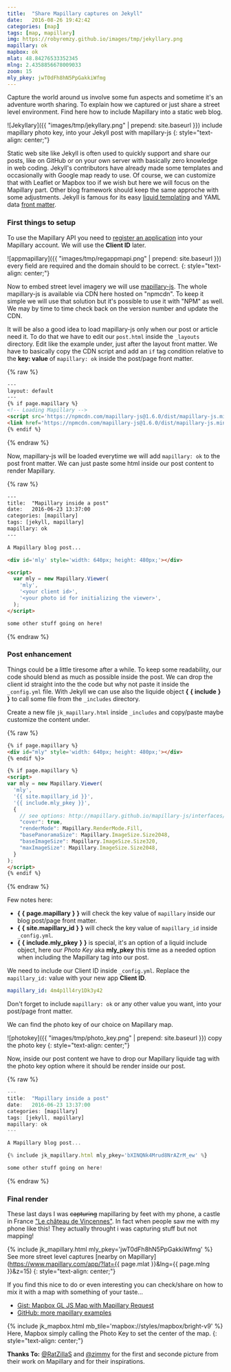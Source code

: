 ```yaml
---
title:  "Share Mapillary captures on Jekyll"
date:   2016-08-26 19:42:42
categories: [map]
tags: [map, mapillary]
img: https://robyremzy.github.io/images/tmp/jekyllary.png
mapillary: ok
mapbox: ok
mlat: 48.84276533352345
mlng: 2.4358856678009033
zoom: 15
mly_pkey: jwT0dFh8hN5PpGakkiWfmg
---
```


Capture the world around us involve some fun aspects and sometime it's an adventure worth sharing. To explain how we captured or just share a street level environment. Find here how to include Mapillary into a static web blog.

![Jekyllary]({{ "images/tmp/jekyllary.png" | prepend: site.baseurl }})
include mapillary photo key, into your Jekyll post with mapillary-js
{: style="text-align: center;"}

Static web site like Jekyll is often used to quickly support and share our posts, like on GitHub or on your own server with basically zero knowledge in web coding. Jekyll's contributors have already made some templates and occasionally with Google map ready to use. Of course, we can customize that with Leaflet or Mapbox too if we wish but here we will focus on the Mapillary part. Other blog framework should keep the same approche with some adjustments. Jekyll is famous for its easy [liquid templating](https://shopify.github.io/liquid/) and YAML data [front matter](https://jekyllrb.com/docs/frontmatter/).

### First things to setup
To use the Mapillary API you need to [register an application](https://www.mapillary.com/app/settings/developers) into your Mapillary account. We will use the **Client ID** later.

![appmapillary]({{ "images/tmp/regappmapi.png" | prepend: site.baseurl }})
every field are required and the domain should to be correct.
{: style="text-align: center;"}

Now to embed street level imagery we will use [mapillary-js](https://github.com/mapillary/mapillary-js). The whole mapillary-js is available via CDN here hosted on "npmcdn". To keep it simple we will use that solution but it's possible to use it with "NPM" as well. We may by time to time check back on the version number and update the CDN.

It will be also a good idea to load mapillary-js only when our post or article need it. To do that we have to edit our `post.html` inside the `_layouts` directory. Edit like the example under, just after the layout front matter. We have to basically copy the CDN script and add an `if` tag condition relative to the **key: value** of `mapillary: ok` inside the post/page front matter.

{% raw %}
```html
---
layout: default
---
{% if page.mapillary %}
<!-- Loading Mapillary -->
<script src='https://npmcdn.com/mapillary-js@1.6.0/dist/mapillary-js.min.js'></script>
<link href='https://npmcdn.com/mapillary-js@1.6.0/dist/mapillary-js.min.css' rel='stylesheet' />
{% endif %}
```
{% endraw %}

Now, mapillary-js will be loaded everytime we will add `mapillary: ok` to the post front matter. We can just paste some html inside our post content to render Mapillary.

{% raw %}
```html
---
title:  "Mapillary inside a post"
date:   2016-06-23 13:37:00
categories: [mapillary]
tags: [jekyll, mapillary]
mapillary: ok
---

A Mapillary blog post...

<div id='mly' style='width: 640px; height: 480px;'></div>

<script>
  var mly = new Mapillary.Viewer(
    'mly',
    '<your client id>',
    '<your photo id for initializing the viewer>',
  );
</script>

some other stuff going on here!

```
{% endraw %}

### Post enhancement
Things could be a little tiresome after a while. To keep some readability, our code should blend as much as possible inside the post. We can drop the client id straight into the the code but why not paste it inside the `_config.yml` file. With Jekyll we can use also the liquide object **\{** **\{** **include** **\}** **\}** to call some file from the `_includes` directory.

Create a new file `jk_mapillary.html` inside `_includes` and copy/paste maybe customize the content under.

{% raw %}
```html
{% if page.mapillary %}
<div id="mly" style='width: 640px; height: 480px;'></div>
{% endif %}>

{% if page.mapillary %}
<script>
var mly = new Mapillary.Viewer(
  'mly',
  '{{ site.mapillary_id }}',
  '{{ include.mly_pkey }}',
  {
    // see options: http://mapillary.github.io/mapillary-js/interfaces/ivieweroptions.html
    "cover": true,
    "renderMode": Mapillary.RenderMode.Fill,
    "basePanoramaSize": Mapillary.ImageSize.Size2048,
    "baseImageSize": Mapillary.ImageSize.Size320,
    "maxImageSize": Mapillary.ImageSize.Size2048,
  }
);
</script>
{% endif %}
```
{% endraw %}

Few notes here:

- **\{** **\{** **page.mapillary** **\}** **\}** will check the key value of `mapillary` inside our blog post/page front matter.
- **\{** **\{** **site.mapillary_id** **\}** **\}** will check the key value of `mapillary_id` inside `_config.yml`.
- **\{** **\{** **include.mly_pkey** **\}** **\}** is special, it's an option of a liquid include object, here our *Photo Key* aka **mly_pkey** this time as a needed option when including the Mapillary tag into our post.

We need to include our Client ID inside `_config.yml`. Replace the `mapillary_id:` value with your new app **Client ID**.

```yml
mapillary_id: 4m4p1ll4ry1Dk3y42
```

Don't forget to include `mapillary: ok` or any other value you want, into your post/page front matter.

We can find the photo key of our choice on Mapillary map.

![photokey]({{ "images/tmp/photo_key.png" | prepend: site.baseurl }})
copy the photo key
{: style="text-align: center;"}

Now, inside our post content we have to drop our Mapillary liquide tag with the photo key option where it should be render inside our post.

{% raw %}
```js
---
title:  "Mapillary inside a post"
date:   2016-06-23 13:37:00
categories: [mapillary]
tags: [jekyll, mapillary]
mapillary: ok
---

A Mapillary blog post...

{% include jk_mapillary.html mly_pkey='bXINQNk4Mrud8NrAZrM_ew' %}

some other stuff going on here!
```
{% endraw %}


### Final render
These last days I was <s>capturing</s> mapillaring by feet with my phone, a castle in France ["Le château de Vincennes"](https://en.wikipedia.org/wiki/Ch%C3%A2teau_de_Vincennes). In fact when people saw me with my phone like this! They actually throught i was capturing stuff but not mapping!

{% include jk_mapillary.html mly_pkey='jwT0dFh8hN5PpGakkiWfmg' %}
See more street level captures [nearby on Mapillary](https://www.mapillary.com/app/?lat={{ page.mlat }}&lng={{ page.mlng }}&z=15)
{: style="text-align: center;"}

If you find this nice to do or even interesting you can check/share on how to mix it with a map with something of your taste...

- [Gist: Mapbox GL JS Map with Mapillary Request](http://bl.ocks.org/RobyRemzy/raw/d1480060fd9492796b8529b357cb2426/)
- [GitHub: more mapillary examples](https://github.com/mapillary/mapillary-js-examples)

{% include jk_mapbox.html mb_tile='mapbox://styles/mapbox/bright-v9' %}
Here, Mapbox simply calling the Photo Key to set the center of the map.
{: style="text-align: center;"}

**Thanks To:** [@RatZillaS](https://twitter.com/RatZillaS) and [@zimmy](https://twitter.com/JLZIMMERMANN) for the first and seconde picture from their work on Mapillary and for their inspirations.
